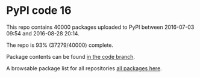 # PyPI code 16

This repo contains 40000 packages uploaded to PyPI between 
2016-07-03 09:54 and 2016-08-28 20:14.

The repo is 93% (37279/40000) complete.

Package contents can be found [in the code branch](https://github.com/pypi-data/pypi-mirror-16/tree/code/packages).

A browsable package list for all repositories [all packages here](https://pypi-data.github.io/website/repositories/pypi-mirror-16).


